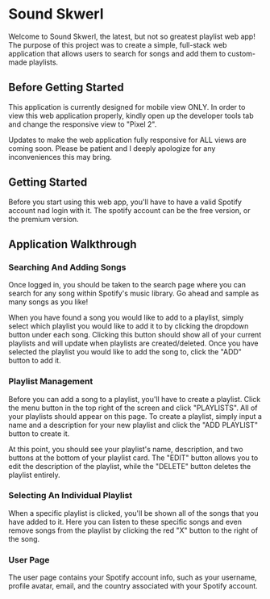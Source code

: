 # Sound Skwerl

Welcome to Sound Skwerl, the latest, but not so greatest playlist web app! The purpose of this project was to create a simple, full-stack web application that allows users to search for songs and add them to custom-made playlists.

## Before Getting Started

This application is currently designed for mobile view ONLY. In order to view this web application properly, kindly open up the developer tools tab and change the responsive view to "Pixel 2".

Updates to make the web application fully responsive for ALL views are coming soon. Please be patient and I deeply apologize for any inconveniences this may bring.

## Getting Started

Before you start using this web app, you'll have to have a valid Spotify account nad login with it. The spotify account can be the free version, or the premium version.

## Application Walkthrough

### Searching And Adding Songs

Once logged in, you should be taken to the search page where you can search for any song within Spotify's music library. Go ahead and sample as many songs as you like!

When you have found a song you would like to add to a playlist, simply select which playlist you would like to add it to by clicking the dropdown button under each song. Clicking this button should show all of your current playlists and will update when playlists are created/deleted. Once you have selected the playlist you would like to add the song to, click the "ADD" button to add it.

### Playlist Management

Before you can add a song to a playlist, you'll have to create a playlist. Click the menu button in the top right of the screen and click "PLAYLISTS". All of your playlists should appear on this page. To create a playlist, simply input a name and a description for your new playlist and click the "ADD PLAYLIST" button to create it.

At this point, you should see your playlist's name, description, and two buttons at the bottom of your playlist card. The "EDIT" button allows you to edit the description of the playlist, while the "DELETE" button deletes the playlist entirely.

### Selecting An Individual Playlist

When a specific playlist is clicked, you'll be shown all of the songs that you have added to it. Here you can listen to these specific songs and even remove songs from the playlist by clicking the red "X" button to the right of the song.

### User Page

The user page contains your Spotify account info, such as your username, profile avatar, email, and the country associated with your Spotify account.